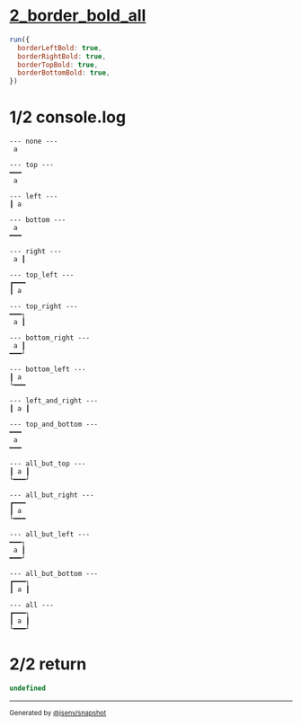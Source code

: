 # [2_border_bold_all](../../table_1_cell.test.mjs#L105)

```js
run({
  borderLeftBold: true,
  borderRightBold: true,
  borderTopBold: true,
  borderBottomBold: true,
})
```

# 1/2 console.log

```console
--- none ---
 a 

--- top ---
━━━
 a 

--- left ---
┃ a 

--- bottom ---
 a 
━━━

--- right ---
 a ┃

--- top_left ---
┏━━━
┃ a 

--- top_right ---
━━━┐
 a ┃

--- bottom_right ---
 a ┃
━━━┘

--- bottom_left ---
┃ a 
└━━━

--- left_and_right ---
┃ a ┃

--- top_and_bottom ---
━━━
 a 
━━━

--- all_but_top ---
┃ a ┃
└━━━┘

--- all_but_right ---
┏━━━
┃ a 
└━━━

--- all_but_left ---
━━━┐
 a ┃
━━━┘

--- all_but_bottom ---
┏━━━┐
┃ a ┃

--- all ---
┏━━━┐
┃ a ┃
└━━━┘

```

# 2/2 return

```js
undefined
```

---

<sub>
  Generated by <a href="https://github.com/jsenv/core/tree/main/packages/independent/snapshot">@jsenv/snapshot</a>
</sub>

